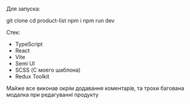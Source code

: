 Для запуска:

git clone
cd product-list
npm i
npm run dev

Стек: 

- TypeScript
- React
- Vite 
- Semi UI
- SCSS (С моего шаблона)
- Redux Toolkit

Майже все виконав окрім додавання коментарів, та трохи багована модалка при редагуванні продукту
